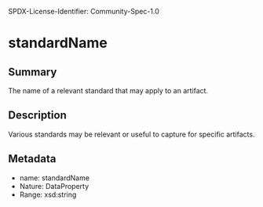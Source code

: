 SPDX-License-Identifier: Community-Spec-1.0

# standardName

## Summary

The name of a relevant standard that may apply to an artifact.

## Description

Various standards may be relevant or useful to capture for specific artifacts.

## Metadata

- name: standardName
- Nature: DataProperty
- Range: xsd:string
